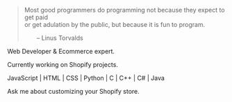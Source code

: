 
>Most good programmers do programming not because they expect to get paid <br />
or get adulation by the public, but because it is fun to program.
>
>  – Linus Torvalds


Web Developer & Ecommerce expert.  

Currently working on Shopify projects.  

JavaScript | HTML | CSS | Python | C | C++ | C# | Java 

Ask me about customizing your Shopify store.
